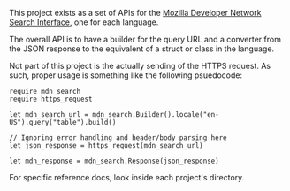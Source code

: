 This project exists as a set of APIs for the [Mozilla Developer Network Search
Interface](https://developer.mozilla.org/en-US/docs/MDN/Contribute/Tools/Search),
one for each language.

The overall API is to have a builder for the query URL and a converter from the
JSON response to the equivalent of a struct or class in the language.

Not part of this project is the actually sending of the HTTPS request. As such,
proper usage is something like the following psuedocode:

```
require mdn_search
require https_request

let mdn_search_url = mdn_search.Builder().locale("en-US").query("table").build()

// Ignoring error handling and header/body parsing here
let json_response = https_request(mdn_search_url)

let mdn_response = mdn_search.Response(json_response)
```

For specific reference docs, look inside each project's directory.
